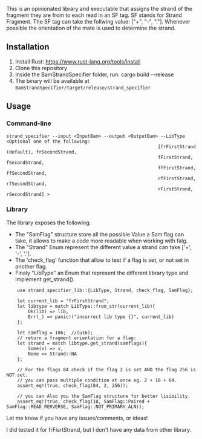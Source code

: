 This is an opinionated library and executable that assigns the strand of the fragment they are from to each read in an SF tag. SF stands for Strand Fragment.
The SF tag can take the follwing value: ["+", "-", "."].
Whenever possible the orientation of the mate is used to determine the strand.

## Installation

1. Install Rust: https://www.rust-lang.org/tools/install
2. Clone this repository
3. Inside the BamStrandSpecifier folder, run:
    cargo build --release
4. The binary will be available at `BamStrandSpecifier/target/release/strand_specifier`

## Usage

### Command-line

```
strand_specifier --input <InputBam> --output <OutputBam> --LibType <Optional one of the following:
                                                        [frFirstStrand (default), frSecondStrand,
                                                        fFirstStrand, fSecondStrand,
                                                        ffFirstStrand, ffSecondStrand,
                                                        rfFirstStrand, rfSecondStrand,
                                                        rFirstStrand, rSecondStrand] >
```

### Library


The library exposes the following:

- The "SamFlag" structure store all the possible Value a Sam flag can take, it allows to make a code more readable when working with falg.
- The "Strand" Enum represent the different value a strand can take ['+', '-', '.'].
- The 'check_flag' function that allow to test if a flag is set, or not set in another flag.
- Finaly "LibType" an Enum that represent the different library type and implement get_strand().

```
    use strand_specifier_lib::{LibType, Strand, check_flag, SamFlag};

    let current_lib = "frFirstStrand";
    let libtype = match LibType::from_str(current_lib){
        Ok(lib) => lib,
        Err(_) => panic!("incorrect lib type {}", current_lib)
    };

    let samflag = 186;  //(u16);
    // return a fragment orientation for a flag:
    let strand = match libtype.get_strand(samflags){
        Some(x) => x,
        None => Strand::NA
    };

    // For the flags 84 check if the flag 2 is set AND the flag 256 is NOT set.
    // you can pass multiple condition at once eg. 2 + 16 + 64.
    assert_eq!(true, check_flag(84, 2, 256));

    // you can Also you the SamFlag structure for better lisibility.
    assert_eq!(true, check_flag(18, SamFlag::Paired +  SamFlag::READ_RERVERSE, SamFlag::NOT_PRIMARY_ALN));

```


Let me know if you have any issues/comments, or ideas!

I did tested it for frFisrtStrand, but I don't have any data from other library.


